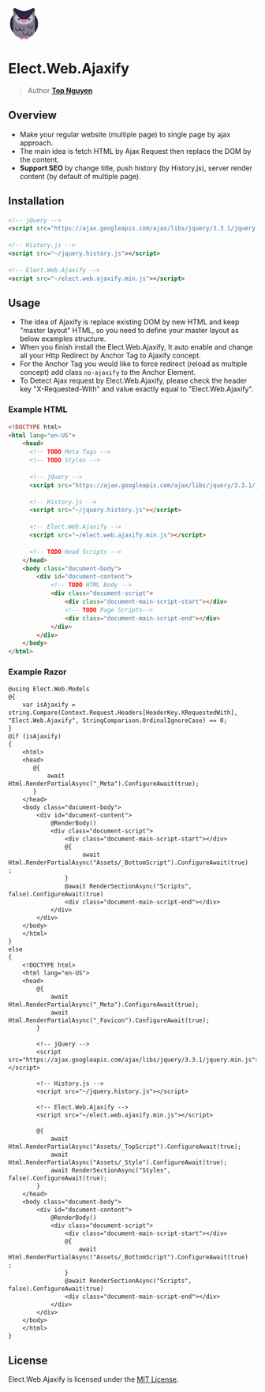 ﻿![Logo](../../../Logo.png)
# Elect.Web.Ajaxify
> Author [**Top Nguyen**](http://topnguyen.com)

## Overview
 - Make your regular website (multiple page) to single page by ajax approach.
 - The main idea is fetch HTML by Ajax Request then replace the DOM by the content.
 - **Support SEO** by change title, push history (by History.js), server render content (by default of multiple page).

## Installation
```xml
<!-- jQuery -->
<script src="https://ajax.googleapis.com/ajax/libs/jquery/3.3.1/jquery.min.js"></script>

<!-- History.js -->
<script src="~/jquery.history.js"></script>

<!-- Elect.Web.Ajaxify -->
<script src="~/elect.web.ajaxify.min.js"></script>
```

## Usage
 - The idea of Ajaxify is replace existing DOM by new HTML and keep "master layout" HTML, so you need to define your master layout as below examples structure.
 - When you finish install the Elect.Web.Ajaxify, It auto enable and change all your Http Redirect by Anchor Tag to Ajaxify concept.
 - For the Anchor Tag you would like to force redirect (reload as multiple concept) add class `no-ajaxify` to the Anchor Element.
 - To Detect Ajax request by Elect.Web.Ajaxify, please check the header key "X-Requested-With" and value exactly equal to "Elect.Web.Ajaxify".

### Example HTML
```html
<!DOCTYPE html>
<html lang="en-US">
    <head>
      <!-- TODO Meta Tags -->
      <!-- TODO Styles -->
     
      <!-- jQuery -->
      <script src="https://ajax.googleapis.com/ajax/libs/jquery/3.3.1/jquery.min.js"></script>
      
      <!-- History.js -->
      <script src="~/jquery.history.js"></script>
      
      <!-- Elect.Web.Ajaxify -->
      <script src="~/elect.web.ajaxify.min.js"></script>
      
      <!-- TODO Head Scripts -->
    </head>
    <body class="document-body">
        <div id="document-content">
            <!-- TODO HTML Body -->
            <div class="document-script">
                <div class="document-main-script-start"></div>
                <!-- TODO Page Scripts-->
                <div class="document-main-script-end"></div>
            </div>
        </div>
    </body>
</html>
```

### Example Razor

```razor
@using Elect.Web.Models
@{
    var isAjaxify = string.Compare(Context.Request.Headers[HeaderKey.XRequestedWith], "Elect.Web.Ajaxify", StringComparison.OrdinalIgnoreCase) == 0;
}
@if (isAjaxify)
{
    <html>
    <head>
       @{
           await Html.RenderPartialAsync("_Meta").ConfigureAwait(true);
       }
    </head>
    <body class="document-body">
        <div id="document-content">
            @RenderBody()
            <div class="document-script">
                <div class="document-main-script-start"></div>
                @{
                     await Html.RenderPartialAsync("Assets/_BottomScript").ConfigureAwait(true)    ;
                }
                @await RenderSectionAsync("Scripts", false).ConfigureAwait(true)
                <div class="document-main-script-end"></div>
            </div>
        </div>
    </body>
    </html>
}
else
{
    <!DOCTYPE html>
    <html lang="en-US">
    <head>
        @{
            await Html.RenderPartialAsync("_Meta").ConfigureAwait(true);
            await Html.RenderPartialAsync("_Favicon").ConfigureAwait(true);
        }
        
        <!-- jQuery -->
        <script src="https://ajax.googleapis.com/ajax/libs/jquery/3.3.1/jquery.min.js"></script>
        
        <!-- History.js -->
        <script src="~/jquery.history.js"></script>
        
        <!-- Elect.Web.Ajaxify -->
        <script src="~/elect.web.ajaxify.min.js"></script>
        
        @{
            await Html.RenderPartialAsync("Assets/_TopScript").ConfigureAwait(true);
            await Html.RenderPartialAsync("Assets/_Style").ConfigureAwait(true);
            await RenderSectionAsync("Styles", false).ConfigureAwait(true);
        }
    </head>
    <body class="document-body">
        <div id="document-content">
            @RenderBody()
            <div class="document-script">
                <div class="document-main-script-start"></div>
                @{
                    await Html.RenderPartialAsync("Assets/_BottomScript").ConfigureAwait(true)    ;
                }
                @await RenderSectionAsync("Scripts", false).ConfigureAwait(true)
                <div class="document-main-script-end"></div>
            </div>
        </div>
    </body>
    </html>
}
```

## License
Elect.Web.Ajaxify is licensed under the [MIT License](../../../LICENSE).